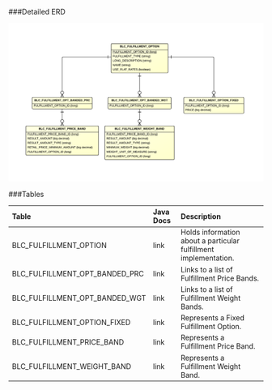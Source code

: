 

###Detailed ERD

[![Fulfillment Detail](images/dataModel/FulfillmentDetailedERD.png)](images/dataModel/FulfillmentDetailedERD.png)

###Tables

| Table               | Java Docs	   | Description                                         |
|:--------------------|:--------------|:----------------------------------------------------|
|BLC_FULFILLMENT_OPTION | link        | Holds information about a particular fulfillment implementation.  |
|BLC_FULFILLMENT_OPT_BANDED_PRC | link| Links to a list of Fulfillment Price Bands.  |
|BLC_FULFILLMENT_OPT_BANDED_WGT | link| Links to a list of Fulfillment Weight Bands.  |
|BLC_FULFILLMENT_OPTION_FIXED| link   | Represents a Fixed Fulfillment Option.  |
|BLC_FULFILLMENT_PRICE_BAND  | link   | Represents a Fulfillment Price Band.  |
|BLC_FULFILLMENT_WEIGHT_BAND | link   | Represents a Fulfillment Weight Band.  |
